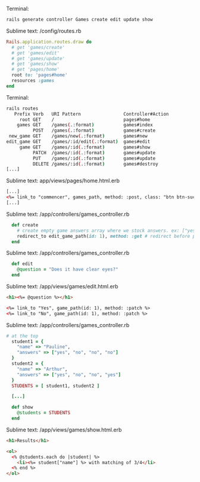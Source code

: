 Terminal:
```bash
rails generate controller Games create edit update show
```

Sublime text: /config/routes.rb
```ruby
Rails.application.routes.draw do
  # get 'games/create'
  # get 'games/edit'
  # get 'games/update'
  # get 'games/show'
  # get 'pages/home'
  root to: 'pages#home'
  resources :games
end
```

Terminal:
```bash
rails routes
   Prefix Verb   URI Pattern                Controller#Action
     root GET    /                          pages#home
    games GET    /games(.:format)           games#index
          POST   /games(.:format)           games#create
 new_game GET    /games/new(.:format)       games#new
edit_game GET    /games/:id/edit(.:format)  games#edit
     game GET    /games/:id(.:format)       games#show
          PATCH  /games/:id(.:format)       games#update
          PUT    /games/:id(.:format)       games#update
          DELETE /games/:id(.:format)       games#destroy
[...]
```

Sublime text: app/views/pages/home.html.erb
```html
[...]
<%= link_to "commencer", games_path, method: :post, class: "btn btn-success" %>
[...]
```

Sublime text: /app/controllers/games_controller.rb
```ruby
  def create
    # create empty game answers array where we stock answers. ex: ["yes", "no", "no", "yes"]
    redirect_to edit_game_path(id: 1), method: :get # redirect before pass by the create view
  end
```

Sublime text: /app/controllers/games_controller.rb
```ruby
  def edit
    @question = "Does it have clear eyes?"
  end
```

Sublime text: /app/views/games/edit.html.erb
```html
<h1><%= @question %></h1>

<%= link_to "Yes", game_path(id: 1), method: :patch %>
<%= link_to "No", game_path(id: 1), method: :patch %>
```

Sublime text: /app/controllers/games_controller.rb
```ruby
# at the top
  student1 = {
    "name" => "Pauline",
    "answers" => ["yes", "no", "no", "no"]
  }
  student2 = {
    "name" => "Arthur",
    "answers" => ["yes", "no", "no", "yes"]
  }
  STUDENTS = [ student1, student2 ]

  [...]

  def show
    @students = STUDENTS
  end
```

Sublime text: /app/views/games/show.html.erb
```html
<h1>Results</h1>

<ol>
  <% @students.each do |student| %>
    <li><%= student["name"] %> with matching of 3/4</li>
  <% end %>
</ol>
```
